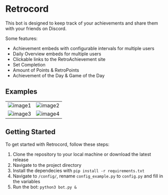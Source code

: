 # Retrocord

This bot is designed to keep track of your achievements and share them with your friends on Discord.

Some features:

* Achievement embeds with configurable intervals for multiple users
* Daily Overview embeds for multiple users
* Clickable links to the RetroAchievement site
* Set Completion
* Amount of Points & RetroPoints
* Achievement of the Day & Game of the Day

## Examples

<table>
  <tr>
    <td>
      <img src="https://github.com/zeroquinc/Retrocord/assets/39315068/3004372e-4c66-4a20-948a-02cd73020402" alt="image1">
    </td>
    <td>
      <img src="https://github.com/zeroquinc/Retrocord/assets/39315068/d4bb0bda-3bf8-49a7-abfc-4165daea6d36" alt="image2">
    </td>
  </tr>
  <tr>
    <td>
      <img src="https://github.com/zeroquinc/Retrocord/assets/39315068/bdacb06d-4287-4e8d-8637-67b340c97e3f" alt="image3">
    </td>
    <td>
      <img src="https://github.com/zeroquinc/Retrocord/assets/39315068/4018e90a-fbfd-4b3e-a730-9cd31b4892e5" alt="image4">
    </td>
  </tr>
</table>

## Getting Started

To get started with Retrocord, follow these steps:

1. Clone the repository to your local machine or download the latest release
2. Navigate to the project directory
3. Install the dependecies with `pip install -r requirements.txt`
4. Navigate to `/config/`, rename `config_example.py` to `config.py` and fill in the variables
5. Run the bot: `python3 bot.py &`
